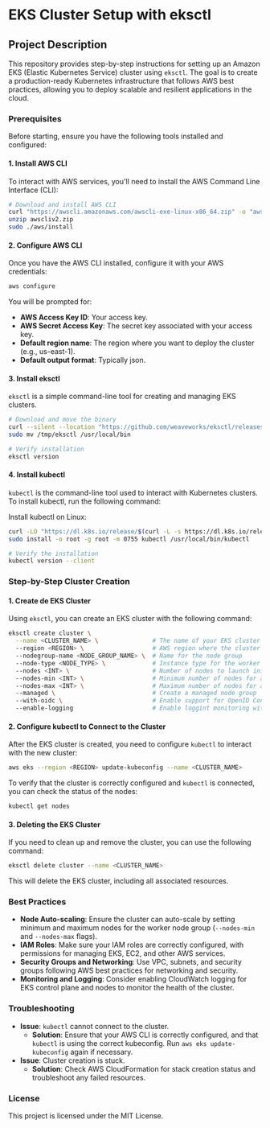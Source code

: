 # EKS Cluster Setup with eksctl

## Project Description
This repository provides step-by-step instructions for setting up an Amazon EKS (Elastic Kubernetes Service) cluster using `eksctl`. The goal is to create a production-ready Kubernetes infrastructure that follows AWS best practices, allowing you to deploy scalable and resilient applications in the cloud.

### Prerequisites

Before starting, ensure you have the following tools installed and configured:

#### 1. Install AWS CLI

To interact with AWS services, you'll need to install the AWS Command Line Interface (CLI):

```bash
# Download and install AWS CLI
curl "https://awscli.amazonaws.com/awscli-exe-linux-x86_64.zip" -o "awscliv2.zip"
unzip awscliv2.zip
sudo ./aws/install
```

#### 2. Configure AWS CLI

Once you have the AWS CLI installed, configure it with your AWS credentials:

```bash
aws configure
```

You will be prompted for:

* **AWS Access Key ID**: Your access key.
* **AWS Secret Access Key**: The secret key associated with your access key.
* **Default region name**: The region where you want to deploy the cluster (e.g., us-east-1).
* **Default output format**: Typically json.

#### 3. Install eksctl

`eksctl` is a simple command-line tool for creating and managing EKS clusters.

```bash
# Download and move the binary
curl --silent --location "https://github.com/weaveworks/eksctl/releases/latest/download/eksctl_$(uname -s)_amd64.tar.gz" | tar xz -C /tmp
sudo mv /tmp/eksctl /usr/local/bin

# Verify installation
eksctl version
```

#### 4. Install kubectl

`kubectl` is the command-line tool used to interact with Kubernetes clusters. To install kubectl, run the following command:

Install kubectl on Linux:

```bash
curl -LO "https://dl.k8s.io/release/$(curl -L -s https://dl.k8s.io/release/stable.txt)/bin/linux/amd64/kubectl"
sudo install -o root -g root -m 0755 kubectl /usr/local/bin/kubectl

# Verify the installation
kubectl version --client
```

### Step-by-Step Cluster Creation

#### 1. Create de EKS Cluster

Using `eksctl`, you can create an EKS cluster with the following command:

```bash
eksctl create cluster \
  --name <CLUSTER_NAME> \               # The name of your EKS cluster
  --region <REGION> \                   # AWS region where the cluster will be deployed (e.g., us-east-1)
  --nodegroup-name <NODE_GROUP_NAME> \  # Name for the node group
  --node-type <NODE_TYPE> \             # Instance type for the worker nodes (e.g., t3.medium)
  --nodes <INT> \                       # Number of nodes to launch initially
  --nodes-min <INT> \                   # Minimum number of nodes for auto-scaling
  --nodes-max <INT> \                   # Maximum number of nodes for auto-scaling
  --managed \                           # Create a managed node group
  --with-oidc \                         # Enable support for OpenID Connetc
  --enable-logging                      # Enable loggint monitoring with CloudWatch
```

#### 2. Configure kubectl to Connect to the Cluster

After the EKS cluster is created, you need to configure `kubectl` to interact with the new cluster:

```bash
aws eks --region <REGION> update-kubeconfig --name <CLUSTER_NAME>
```

To verify that the cluster is correctly configured and `kubectl` is connected, you can check the status of the nodes:

```bash
kubectl get nodes
```

#### 3. Deleting the EKS Cluster

If you need to clean up and remove the cluster, you can use the following command:

```bash
eksctl delete cluster --name <CLUSTER_NAME>
```

This will delete the EKS cluster, including all associated resources.

### Best Practices

* **Node Auto-scaling**: Ensure the cluster can auto-scale by setting minimum and maximum nodes for the worker node group (`--nodes-min` and `--nodes-max` flags). 
* **IAM Roles**: Make sure your IAM roles are correctly configured, with permissions for managing EKS, EC2, and other AWS services. 
* **Security Groups and Networking**: Use VPC, subnets, and security groups following AWS best practices for networking and security. 
* **Monitoring and Logging**: Consider enabling CloudWatch logging for EKS control plane and nodes to monitor the health of the cluster.

### Troubleshooting 

* **Issue**: `kubectl` cannot connect to the cluster. 
    * **Solution**: Ensure that your AWS CLI is correctly configured, and that `kubectl` is using the correct kubeconfig. Run `aws eks update-kubeconfig` again if necessary. 
* **Issue**: Cluster creation is stuck. 
    * **Solution**: Check AWS CloudFormation for stack creation status and troubleshoot any failed resources.

### License

This project is licensed under the MIT License.